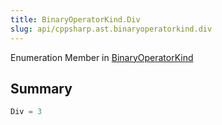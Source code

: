 ```yaml
---
title: BinaryOperatorKind.Div
slug: api/cppsharp.ast.binaryoperatorkind.div
---
```

Enumeration Member in [BinaryOperatorKind](/api/cppsharp/ast/binaryoperatorkind)

## Summary



```csharp
Div = 3
```

